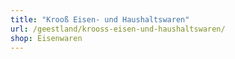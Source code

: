 ```yaml
---
title: "Krooß Eisen- und Haushaltswaren"
url: /geestland/krooss-eisen-und-haushaltswaren/
shop: Eisenwaren
---
```

